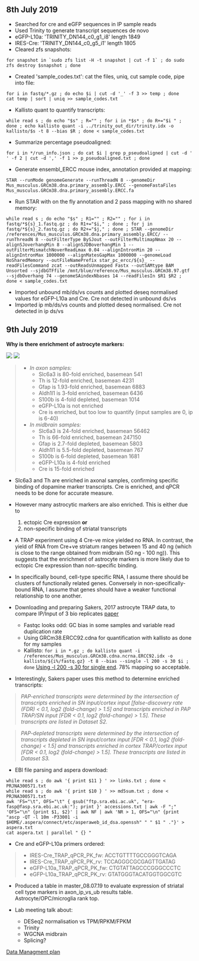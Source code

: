 ## 8th July 2019
- Searched for cre and eGFP sequences in IP sample reads
- Used Trinity to generate transcript sequences de novo
- eGFP-L10a: 'TRINITY_DN144_c0_g1_i8' length 1849
- IRES-Cre: 'TRINITY_DN144_c0_g5_i1' length 1805
- Cleared zfs snapshots:
```
for snapshot in `sudo zfs list -H -t snapshot | cut -f 1` ; do sudo zfs destroy $snapshot ; done
```
- Created 'sample_codes.txt': cat the files, uniq, cut sample code, pipe into file:
```
for i in fastq/*.gz ; do echo $i | cut -d '_' -f 3 >> temp ; done
cat temp | sort | uniq >> sample_codes.txt
```
- Kallisto quant to quantify transcripts: 
```
while read s ; do echo "$s" ; R="" ; for i in *$s* ; do R+="$i " ; done ; echo kallisto quant -i ../trinity_out_dir/trinity.idx -o kallisto/$s -t 8 --bias $R ; done < sample_codes.txt
```
- Summarize percentage pseudoaligned: 
```
for i in */run_info.json ; do cat $i | grep p_pseudoaligned | cut -d ' ' -f 2 | cut -d ',' -f 1 >> p_pseudoaligned.txt ; done
```
- Generate ensembl_ERCC mouse index, annotation provided at mapping: 
```
STAR --runMode genomeGenerate --runThreadN 8 --genomeDir Mus_musculus.GRCm38.dna.primary_assembly.ERCC --genomeFastaFiles Mus_musculus.GRCm38.dna.primary_assembly.ERCC.fa
```
- Run STAR with on the fly annotation and 2 pass mapping with no shared memory: 
```
while read s ; do echo "$s" ; R1="" ; R2="" ; for i in fastq/*${s}_1.fastq.gz ; do R1+="$i," ; done ; for j in fastq/*${s}_2.fastq.gz ; do R2+="$j," ; done ; STAR --genomeDir /references/Mus_musculus.GRCm38.dna.primary_assembly.ERCC/ --runThreadN 8 --outFilterType BySJout --outFilterMultimapNmax 20 -- alignSJoverhangMin 8 --alignSJDBoverhangMin 1 --outFilterMismatchNoverReadLmax 0.04 --alignIntronMin 20 --alignIntronMax 1000000 --alignMatesGapMax 1000000 --genomeLoad NoSharedMemory --outFileNamePrefix star_pc_ercc/${s}_ --readFilesCommand zcat --outReadsUnmapped Fastx --outSAMtype BAM Unsorted --sjdbGTFfile /mnt/blue/reference/Mus_musculus.GRCm38.97.gtf --sjdbOverhang 74 --genomeSAindexNbases 14 --readFilesIn $R1 $R2 ; done < sample_codes.txt
```
- Imported unbound mb/ds/vs counts and plotted deseq normalised values for eGFP-L10a and Cre. Cre not detected in unbound ds/vs
- Imported ip mb/ds/vs counts and plotted deseq normalised. Cre not detected in ip ds/vs

## 9th July 2019

**Why is there enrichment of astrocyte markers:**

![](https://github.com/langkilfeather/pk_trap/raw/master/astro_dopa_axon_plot.png)
![](https://github.com/langkilfeather/pk_trap/raw/master/cre_ip_ub.png)
> - *In axon samples:*
>   - Slc6a3 is 80-fold enriched, basemean 541
>   - Th is 12-fold enriched, basemean 4231
>   - Gfap is 1.93-fold enriched, basemean 6883
>   - Aldh1l1 is 3-fold enriched, basemean 6436
>   - S100b is 4-fold depleted, basemean 1014
>   - eGFP-L10a is not enriched
>   - Cre is enriched, but too low to quantify (input samples are 0, ip is 6-40)
> - *In midbrain samples:*
>   - Slc6a3 is 24-fold enriched, basemean 56462
>   - Th is 66-fold enriched, basemean 247150
>   - Gfap is 2.7-fold depleted, basemean 5803
>   - Aldh1l1 is 5.5-fold depleted, basemean 767
>   - S100b is 6-fold depleted, basemean 1681
>   - eGFP-L10a is 4-fold enriched
>   - Cre is 15-fold enriched

- Slc6a3 and Th are enriched in axonal samples, confirming specific binding of dopamine marker transcripts. Cre is enriched, and qPCR needs to be done for accurate measure.

- However many astrocytic markers are also enriched. This is either due to 
  1. ectopic Cre expression **or** 
  2. non-specific binding of striatal transcripts

- A TRAP experiment using 4 Cre-ve mice yielded no RNA. In contrast, the yield of RNA from Cre+ve striatum ranges between 15 and 40 ng (which is close to the range obtained from midbrain (50 ng - 100 ng)). This suggests that the enrichment of astrocyte markers is more likely due to ectopic Cre expression than non-specific binding. 

- In specifically bound, cell-type specific RNA, I assume there should be clusters of functionally related genes. Conversely in non-specifically-bound RNA, I assume that genes should have a weaker functional relationship to one another.

- Downloading and preparing Sakers, 2017 astrocyte TRAP data, to compare IP/Input of 3 bio replicates [paper](https://www.pnas.org/content/114/19/E3830) 
  - Fastqc looks odd: GC bias in some samples and variable read duplication rate
  - Using GRCm38.ERCC92.cdna for quantification with kallisto as done for my samples
  - Kallisto: `for i in *.gz ; do kallisto quant -i /references/Mus_musculus.GRCm38.cdna.ncrna.ERCC92.idx -o kallisto/${i%/fastq.gz} -t 8 --bias --single -l 200 -s 30 $i ; done` [Using -l 200 -s 30 for single end](https://www.biostars.org/p/252823/). 78% mapping so acceptable.

- Interestingly, Sakers paper uses this method to determine enriched transcripts:
>*PAP-enriched transcripts were determined by the intersection of transcripts enriched in SN input/cortex input [false-discovery rate (FDR) < 0.1, log2 (fold-change) > 1.5] and transcripts enriched in PAP TRAP/SN input [FDR < 0.1, log2 (fold-change) > 1.5]. These transcripts are listed in Dataset S2.*

>*PAP-depleted transcripts were determined by the intersection of transcripts depleted in SN input/cortex input [FDR < 0.1, log2 (fold-change) < 1.5] and transcripts enriched in cortex TRAP/cortex input [FDR < 0.1, log2 (fold-change) > 1.5]. These transcripts are listed in Dataset S3.*

- EBI file parsing and aspera download:
```
while read s ; do awk '{ print $11 } ' >> links.txt ; done < PRJNA300571.txt
while read s ; do awk '{ print $10 } ' >> md5sum.txt ; done < PRJNA300571.txt
awk 'FS="\t", OFS="\t" { gsub("ftp.sra.ebi.ac.uk", "era-fasp@fasp.sra.ebi.ac.uk:"); print }' accessions.txt | awk -F ";" 'OFS="\n" {print $1, $2}' | awk NF | awk 'NR > 1, OFS="\n" {print "ascp -QT -l 10m -P33001 -i $HOME/.aspera/connect/etc/asperaweb_id_dsa.openssh" " " $1 " ."}' > aspera.txt
cat aspera.txt | parallel " {} "
```





- Cre and eGFP-L10a primers ordered:
> - IRES-Cre_TRAP_qPCR_PK_fw: ACCTGTTTTGCCGGGTCAGA
> - IRES-Cre_TRAP_qPCR_PK_rv: TCCAGGGCGCGAGTTGATAG
> - eGFP-L10a_TRAP_qPCR_PK_fw: CTGTATTAGCCCGGGCCCTC
> - eGFP-L10a_TRAP_qPCR_PK_rv: GTATGGGTACATGGTGGCGTC

- Produced a table in master_08.07.19 to evaluate expression of striatal cell type markers in axon_ip_vs_ub results table. Astrocyte/OPC/microglia rank top.

- Lab meeting talk about:
  - DESeq2 normalisation vs TPM/RPKM/FPKM
  - Trinity
  - WGCNA midbrain
  - Splicing?



[Data Managment plan](https://github.com/sr320/LabDocs/wiki/Data-Management)
